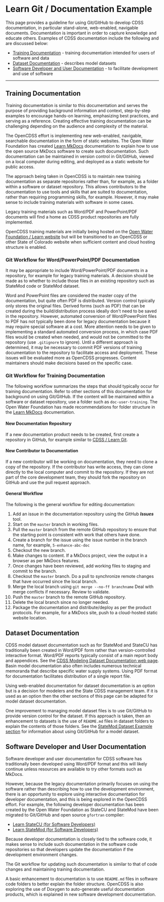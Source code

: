 # Learn Git / Documentation Example #

This page provides a guideline for using Git/GitHub to develop CDSS documentation,
in particular stand-alone, web-enabled, navigable documents.
Documentation is important in order to capture knowledge and educate others.
Examples of CDSS documentation include the following and are discussed below:

* [Training Documentation](#training-documentation) - training documentation intended for users of software and data
* [Dataset Documentation](#dataset-documentation) - describes model datasets
* [Software Developer and User Documentation](#software-developer-and-user-documentation) - to facilitate development and use of software

-----------

## Training Documentation ##

Training documentation is similar to this documentation and serves the purpose of providing
background information and context, step-by-step examples to encourage hands-on learning,
emphasizing best practices, and serving as a reference.
Creating effective training documentation can be challenging depending on the audience and complexity of the material.

The OpenCDSS effort is implementing new web-enabled, navigable, searchable documentation in the form of static websites.
The Open Water Foundation has created [Learn MkDocs](http://learn.openwaterfoundation.org/owf-learn-mkdocs/)
documentation to explain how to use the open source MkDocs software
to create such documentation.
Such documentation can be maintained in version control in Git/GitHub, viewed on a local computer during editing,
and deployed as a static website for public access.

The approach being taken in OpenCDSS is to maintain new training documentation as separate repositories rather than,
for example, as a folder within a software or dataset repository.
This allows contributors to the documentation to use tools and skills that are suited to documentation,
rather than requiring programming skills, for example.
However, it may make sense to include training materials with software in some cases.

Legacy training materials such as Word/PDF and PowerPoint/PDF documents will find a home as CDSS product repositories are fully implemented.

OpenCDSS training materials are initially being hosted on the [Open Water Foundation / Learn website](http://learn.openwaterfoundation.org/) but will be
transitioned to an OpenCDSS or other State of Colorado website when sufficient content and cloud hosting structure is enabled.

### Git Workflow for Word/PowerPoint/PDF Documentation ###

It may be appropriate to include Word/PowerPoint/PDF documents in a repository, for example for legacy training materials.
A decision should be made as to whether to include those files in an existing repository such as StateMod code or StateMod dataset.

Word and PowerPoint files are considered the master copy of the documentation, but quite often PDF is distributed.
Version control typically only stores the original files. Derived forms (such as PDF) that can be created
during the build/distribution process ideally don't need to be saved in the repository.
However, automated conversion of Word/PowerPoint files to PDF has not typically been done for legacy documentation
because it may require special software at a cost.
More attention needs to be given to implementing a standard automated conversion process,
in which case PDF files would be created when needed, and would not be committed to the repository (use `.gitignore` to ignore).
Until a different approach is determined,
it may be necessary to commit PDF versions of training documentation to the repository to facilitate access and deployment.
These issues will be evaluated more as OpenCDSS progresses.
Content maintainers should make decisions based on the specific case.

### Git Workflow for Training Documentation ###

The following workflow summarizes the steps that should typically occur for training documentation.
Refer to other sections of this documentation for background on using Git/GitHub.
If the content will be maintained within a software or dataset repository, use a folder such as `doc-user-training`.
The Open Water Foundation has made recommendations for folder structure in the 
[Learn MkDocs](http://learn.openwaterfoundation.org/owf-learn-mkdocs/) documentation.

#### New Documentation Repository ####

If a new documentation product needs to be created, first create a repository in GitHub,
for example similar to [CDSS / Learn Git](https://github.com/OpenWaterFoundation/cdss-learn-git).

#### New Contributor to Documentation ####

If a new contributor will be working on documentation, they need to clone a copy of the repository.
If the contributor has write access, they can clone directly to the local computer and commit to the repository.
If they are not part of the core development team, they should fork the repository on GitHub and use the pull request approach.

#### General Workflow ####

The following is the general workflow for editing documentation:

1. Add an issue in the documentation repository using the GitHub ***Issues*** tool.
2. Start on the `master` branch in working files.
3. Pull the `master` branch from the remote GitHub repository to ensure that the starting point is consistent with work that others have done.
4. Create a branch for the issue using the issue number in the branch name, for example, `5-enhance-abc-doc`
5. Checkout the new branch.
6. Make changes to content.  If a MkDocs project, view the output in a browser as per MkDocs features.
7. Once changes have been reviewed, add working files to staging and commit to the branch.
8. Checkout the `master` branch.  Do a pull to synchronize remote changes that have occurred since
the local branch.
9. Merge the local branch using `git merge --no-ff branchname`
Deal with merge conflicts if necessary.  Review to validate.
10. Push the `master` branch to the remote GitHub repository.
11. Delete the local branch since no longer needed.
12. Package the documentation and distribute/deploy as per the product protocols.
For example, for a MkDocs site, push to a cloud-hosted static website location.

## Dataset Documentation ##

CDSS model dataset documentation such as for StateMod and StateCU has traditionally been created
in Word/PDF form rather than version-controlled interactive format.
Word/PDF reports typically consist of a main report body and appendices.
See the [CDSS Modeling Dataset Documentation web page](http://cdss.state.co.us/DSSDocuments/Pages/ModelingDatasetDocumentation.aspx).
Basin model documentation also often includes numerous technical memoranda that describe specific water supply systems.
Using PDF format for documentation facilitates distribution of a single report file.

Using web-enabled documentation for dataset documentation is an option but is a decision for modelers and the State CDSS management team.
If it is used as an option then the other sections of this page can be adapted for model dataset documentation.

One improvement to managing model dataset files is to use Git/GitHub to provide version control for the dataset.
If this approach is taken, then an enhancement to datasets is the use of `README.md` files in dataset folders
to explain the contents of those folders.
See the [StateMod Dataset Example section](../07e-lesson-statemod-dataset-example/lesson-statemod-dataset-example)
for information about using Git/GitHub for a model dataset.

## Software Developer and User Documentation ##

Software developer and user documentation for CDSS software has traditionally been developed using Word/PDF format and
this will likely continue unless resources are available to try other formats such as MkDocs.

However, because the legacy documentation primarily focuses on using the software rather than describing how to use the development environment,
there is an opportunity to explore using interactive documentation for developer documentation, and this is being explored in the OpenCDSS effort.
For example, the following developer documentation has been created by the Open Water Foundation as StateCU and StateMod have
been migrated to Git/GitHub and open source `gfortran` compiler:

* [Learn StateCU (for Software Developers)](http://learn.openwaterfoundation.org/owf-learn-cdss-statecu-dev/)
* [Learn StateMod (for Software Developers)](http://learn.openwaterfoundation.org/owf-learn-cdss-statemod-dev/)

Because developer documentation is closely tied to the software code, it makes sense to include such documentation
in the software code repositories so that developers update the documentation if the development environment changes.

The Git workflow for updating such documentation is similar to that of code changes and maintaining training documentation.

A basic enhancement to documentation is to use `README.md` files in software code folders to better explain the folder structure.
OpenCDSS is also exploring the use of Doxygen to auto-generate useful documentation products,
which is explained in new software development documentation.
